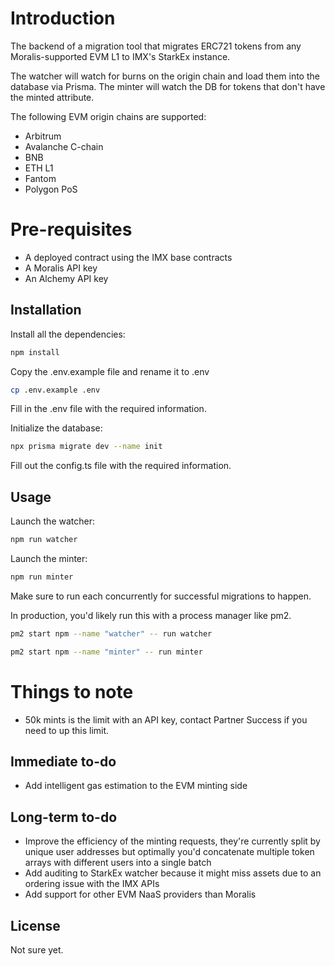 # Introduction

The backend of a migration tool that migrates ERC721 tokens from any Moralis-supported EVM L1 to IMX's StarkEx instance.

The watcher will watch for burns on the origin chain and load them into the database via Prisma.
The minter will watch the DB for tokens that don't have the minted attribute.

The following EVM origin chains are supported:
* Arbitrum
* Avalanche C-chain
* BNB
* ETH L1
* Fantom
* Polygon PoS

# Pre-requisites
* A deployed contract using the IMX base contracts
* A Moralis API key
* An Alchemy API key

## Installation
Install all the dependencies:
```bash
npm install
```
Copy the .env.example file and rename it to .env
```bash
cp .env.example .env
```
Fill in the .env file with the required information.

Initialize the database:
```bash
npx prisma migrate dev --name init
```

Fill out the config.ts file with the required information.

## Usage
Launch the watcher:
```bash
npm run watcher
```
Launch the minter:
```bash
npm run minter
```

Make sure to run each concurrently for successful migrations to happen.

In production, you'd likely run this with a process manager like pm2.
```bash
pm2 start npm --name "watcher" -- run watcher
```
```bash
pm2 start npm --name "minter" -- run minter
```
# Things to note
* 50k mints is the limit with an API key, contact Partner Success if you need to up this limit.

## Immediate to-do
* Add intelligent gas estimation to the EVM minting side

## Long-term to-do
* Improve the efficiency of the minting requests, they're currently split by unique user addresses but optimally you'd concatenate multiple token arrays with different users into a single batch
* Add auditing to StarkEx watcher because it might miss assets due to an ordering issue with the IMX APIs
* Add support for other EVM NaaS providers than Moralis

## License

Not sure yet.